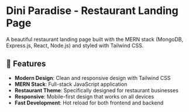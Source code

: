 # Dini Paradise - Restaurant Landing Page

A beautiful restaurant landing page built with the MERN stack (MongoDB, Express.js, React, Node.js) and styled with Tailwind CSS.

## 🚀 Features

- **Modern Design**: Clean and responsive design with Tailwind CSS
- **MERN Stack**: Full-stack JavaScript application
- **Restaurant Theme**: Specifically designed for restaurant businesses
- **Responsive**: Mobile-first design that works on all devices
- **Fast Development**: Hot reload for both frontend and backend

